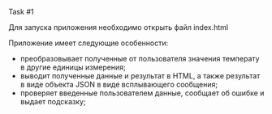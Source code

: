 Task #1

Для запуска приложения необходимо открыть файл index.html

Приложение имеет следующие особенности:
- преобразовывает полученные от пользователя значения температу в другие единицы измерения;
- выводит полученные данные и результат в HTML, а также результат в виде объекта JSON  в виде всплывающего сообщения;
- проверяет введенные пользователем данные, сообщает об ошибке и выдает подсказку;